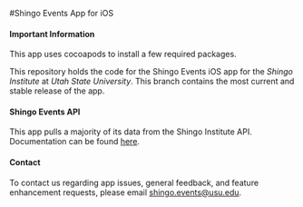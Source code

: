 #Shingo Events App for iOS

<h4><strong>Important Information</strong></h4>
<p>This app uses cocoapods to install a few required packages.</p>

<p>This repository holds the code for the Shingo Events iOS app for the <i>Shingo Institute</i> at <i>Utah State University</i>. This branch contains the most current and stable release of the app.</p>

<h4><strong>Shingo Events API</strong></h4>

<p>This app pulls a majority of its data from the Shingo Institute API. Documentation can be found <a href="https://docs.shingo.org/#/projects/1">here</a>.</p>

<h4><strong>Contact</strong></h4>
<p>To contact us regarding app issues, general feedback, and feature enhancement requests, please email <a href="mailto:shingo.events@usu.edu?Subject=Github%20support%20email">shingo.events@usu.edu</a>.</p>
